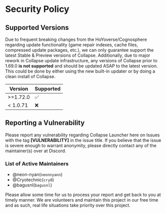 # Security Policy

## Supported Versions
Due to frequent breaking changes from the HoYoverse/Cognosphere regarding update functionality (game repair indexes, cache files, compressed update packages, etc.), we can only guarantee support the latest Stable & Preview versions of Collapse.
Additionally, due to major rework in Collapse update infrastructure, any versions of Collapse prior to 1.69.0 **is not supported** and should be updated ASAP to the latest version. This could be done by either using the new built-in updater or by doing a clean install of Collapse.

| Version   | Supported          |
| -------   | ------------------ |
| >=1.72.0  | :white_check_mark: |
| < 1.0.71  | :x:                |


## Reporting a Vulnerability
Please report any vulnerability regarding Collapse Launcher here on Issues with the tag **[VULNERABILITY]** in the issue title. If you believe that the issue is severe enough to warrant anonymity, please directly contact any of the maintainer(s) over at Discord.
### List of Active Maintainers

 - @neon-nyan(`neonnyann`) 
 - @Cryotechnic(`cry0`)
 - @bagusnl(`bagusnl`)

Please allow some time for us to process your report and get back to you at timely manner. We are volunteers and maintain this project in our free time and as such, real life situations take priority over this project.
